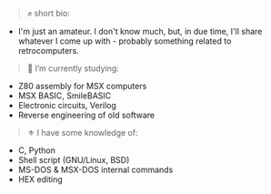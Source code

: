 > ✊ short bio:
- I'm just an amateur. I don't know much, but, in due time, I'll share whatever I come up with - probably something related to retrocomputers. 

> 💮 I’m currently studying:
- Z80 assembly for MSX computers
- MSX BASIC, SmileBASIC
- Electronic circuits, Verilog
- Reverse engineering of old software

> ⚜ I have some knowledge of:
- C, Python
- Shell script (GNU/Linux, BSD)
- MS-DOS & MSX-DOS internal commands
- HEX editing
